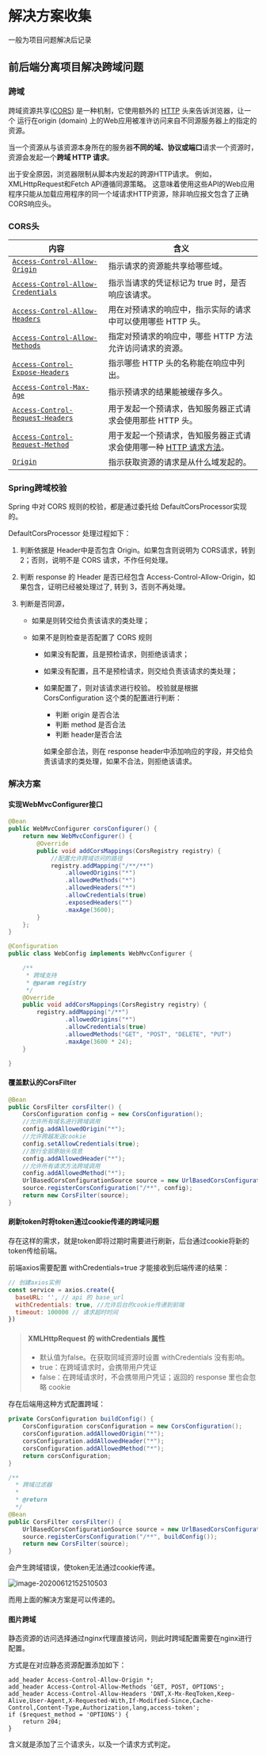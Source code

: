 # 解决方案收集

一般为项目问题解决后记录



## 前后端分离项目解决跨域问题

### 跨域

跨域资源共享([CORS](https://developer.mozilla.org/zh-CN/docs/Glossary/CORS)) 是一种机制，它使用额外的 [HTTP](https://developer.mozilla.org/zh-CN/docs/Glossary/HTTP) 头来告诉浏览器，让一个 运行在origin (domain) 上的Web应用被准许访问来自不同源服务器上的指定的资源。

当一个资源从与该资源本身所在的服务器**不同的域、协议或端口**请求一个资源时，资源会发起一个**跨域 HTTP 请求**。

出于安全原因，浏览器限制从脚本内发起的跨源HTTP请求。 例如，XMLHttpRequest和Fetch API遵循同源策略。 这意味着使用这些API的Web应用程序只能从加载应用程序的同一个域请求HTTP资源，除非响应报文包含了正确CORS响应头。

### CORS头

| 内容                                                         | 含义                                                         |
| ------------------------------------------------------------ | ------------------------------------------------------------ |
| [`Access-Control-Allow-Origin`](https://developer.mozilla.org/zh-CN/docs/Web/HTTP/Headers/Access-Control-Allow-Origin) | 指示请求的资源能共享给哪些域。                               |
| [`Access-Control-Allow-Credentials`](https://developer.mozilla.org/zh-CN/docs/Web/HTTP/Headers/Access-Control-Allow-Credentials) | 指示当请求的凭证标记为 true 时，是否响应该请求。             |
| [`Access-Control-Allow-Headers`](https://developer.mozilla.org/zh-CN/docs/Web/HTTP/Headers/Access-Control-Allow-Headers) | 用在对预请求的响应中，指示实际的请求中可以使用哪些 HTTP 头。 |
| [`Access-Control-Allow-Methods`](https://developer.mozilla.org/zh-CN/docs/Web/HTTP/Headers/Access-Control-Allow-Methods) | 指定对预请求的响应中，哪些 HTTP 方法允许访问请求的资源。     |
| [`Access-Control-Expose-Headers`](https://developer.mozilla.org/zh-CN/docs/Web/HTTP/Headers/Access-Control-Expose-Headers) | 指示哪些 HTTP 头的名称能在响应中列出。                       |
| [`Access-Control-Max-Age`](https://developer.mozilla.org/zh-CN/docs/Web/HTTP/Headers/Access-Control-Max-Age) | 指示预请求的结果能被缓存多久。                               |
| [`Access-Control-Request-Headers`](https://developer.mozilla.org/zh-CN/docs/Web/HTTP/Headers/Access-Control-Request-Headers) | 用于发起一个预请求，告知服务器正式请求会使用那些 HTTP 头。   |
| [`Access-Control-Request-Method`](https://developer.mozilla.org/zh-CN/docs/Web/HTTP/Headers/Access-Control-Request-Method) | 用于发起一个预请求，告知服务器正式请求会使用哪一种 [HTTP 请求方法](https://developer.mozilla.org/zh-CN/docs/Web/HTTP/Methods)。 |
| [`Origin`](https://developer.mozilla.org/zh-CN/docs/Web/HTTP/Headers/Origin) | 指示获取资源的请求是从什么域发起的。                         |



### Spring跨域校验

Spring 中对 CORS 规则的校验，都是通过委托给 DefaultCorsProcessor实现的。

DefaultCorsProcessor 处理过程如下：

1. 判断依据是 Header中是否包含 Origin。如果包含则说明为 CORS请求，转到 2；否则，说明不是 CORS 请求，不作任何处理。

2. 判断 response 的 Header 是否已经包含 Access-Control-Allow-Origin，如果包含，证明已经被处理过了, 转到 3，否则不再处理。

3. 判断是否同源，

   - 如果是则转交给负责该请求的类处理；

   - 如果不是则检查是否配置了 CORS 规则

     - 如果没有配置，且是预检请求，则拒绝该请求；

     - 如果没有配置，且不是预检请求，则交给负责该请求的类处理；

     - 如果配置了，则对该请求进行校验。 校验就是根据 CorsConfiguration 这个类的配置进行判断：

       - 判断 origin 是否合法
       - 判断 method 是否合法
       - 判断 header是否合法

       如果全部合法，则在 response header中添加响应的字段，并交给负责该请求的类处理，如果不合法，则拒绝该请求。



### 解决方案

#### 实现WebMvcConfigurer接口

```java
@Bean
public WebMvcConfigurer corsConfigurer() {
    return new WebMvcConfigurer() {
        @Override
        public void addCorsMappings(CorsRegistry registry) {
            //配置允许跨域访问的路径
            registry.addMapping("/**/**")
                .allowedOrigins("*")
                .allowedMethods("*")
                .allowedHeaders("*")
                .allowCredentials(true)
                .exposedHeaders("")
                .maxAge(3600);
        }
    };
}
```

```java
@Configuration
public class WebConfig implements WebMvcConfigurer {

    /**
     * 跨域支持
     * @param registry
     */
    @Override
    public void addCorsMappings(CorsRegistry registry) {
        registry.addMapping("/**")
                .allowedOrigins("*")
                .allowCredentials(true)
                .allowedMethods("GET", "POST", "DELETE", "PUT")
                .maxAge(3600 * 24);
    }

}
```

#### 覆盖默认的CorsFilter

```java
@Bean
public CorsFilter corsFilter() {
    CorsConfiguration config = new CorsConfiguration();
    //允许所有域名进行跨域调用
    config.addAllowedOrigin("*");
    //允许跨越发送cookie
    config.setAllowCredentials(true);
    //放行全部原始头信息
    config.addAllowedHeader("*");
    //允许所有请求方法跨域调用
    config.addAllowedMethod("*");
    UrlBasedCorsConfigurationSource source = new UrlBasedCorsConfigurationSource();
    source.registerCorsConfiguration("/**", config);
    return new CorsFilter(source);
}
```





#### 刷新token时将token通过cookie传递的跨域问题

存在这样的需求，就是token即将过期时需要进行刷新，后台通过cookie将新的token传给前端。

前端axios需要配置 withCredentials=true 才能接收到后端传递的结果：

```javascript
// 创建axios实例
const service = axios.create({
  baseURL: '', // api 的 base_url
  withCredentials: true, //允许后台的cookie传递到前端
  timeout: 100000 // 请求超时时间
})
```

> #### XMLHttpRequest 的 withCredentials 属性
>
> - 默认值为false。在获取同域资源时设置 withCredentials 没有影响。
> - true：在跨域请求时，会携带用户凭证
> - false：在跨域请求时，不会携带用户凭证；返回的 response 里也会忽略 cookie

存在后端用这种方式配置跨域：

```java
private CorsConfiguration buildConfig() {
    CorsConfiguration corsConfiguration = new CorsConfiguration();
    corsConfiguration.addAllowedOrigin("*");
    corsConfiguration.addAllowedHeader("*");
    corsConfiguration.addAllowedMethod("*");
    return corsConfiguration;
}

/**
  * 跨域过滤器
  *
  * @return
  */
@Bean
public CorsFilter corsFilter() {
    UrlBasedCorsConfigurationSource source = new UrlBasedCorsConfigurationSource();
    source.registerCorsConfiguration("/**", buildConfig());
    return new CorsFilter(source);
}
```

会产生跨域错误，使token无法通过cookie传递。

![image-20200612152510503](https://strangest.oss-cn-shanghai.aliyuncs.com/markdown/image-20200612152510503.png)

而用上面的解决方案是可以传递的。



#### 图片跨域

静态资源的访问选择通过nginx代理直接访问，则此时跨域配置需要在nginx进行配置。

方式是在对应静态资源配置添加如下：

```nginx
add_header Access-Control-Allow-Origin *;
add_header Access-Control-Allow-Methods 'GET, POST, OPTIONS';
add_header Access-Control-Allow-Headers 'DNT,X-Mx-ReqToken,Keep-Alive,User-Agent,X-Requested-With,If-Modified-Since,Cache-Control,Content-Type,Authorization,lang,access-token';
if ($request_method = 'OPTIONS') {
    return 204;
}
```

含义就是添加了三个请求头，以及一个请求方式判定。




